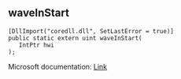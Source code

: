## waveInStart

```
[DllImport("coredll.dll", SetLastError = true)]
public static extern uint waveInStart(
   IntPtr hwi
);
```

Microsoft documentation: [Link](https://docs.microsoft.com/en-us/windows/win32/api/mmeapi/nf-mmeapi-waveinstart)
